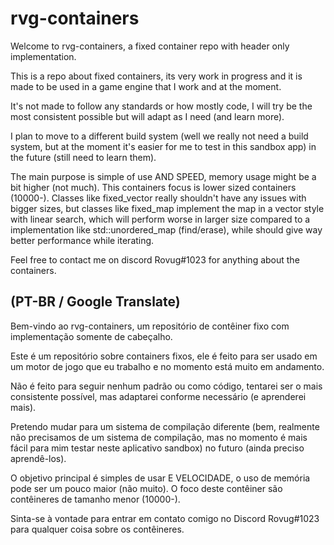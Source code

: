 # rvg-containers

Welcome to rvg-containers, a fixed container repo with header only implementation.

This is a repo about fixed containers, its very work in progress and it is made to be used in a game engine that I work and at the moment.

It's not made to follow any standards or how mostly code, I will try be the most consistent possible but will adapt as I need (and learn more).

I plan to move to a different build system (well we really not need a build system, but at the moment it's easier for me to test in this sandbox app) in the future (still need to learn them).

The main purpose is simple of use AND SPEED, memory usage might be a bit higher (not much). 
This containers focus is lower sized containers (10000-).
Classes like fixed_vector really shouldn't have any issues with bigger sizes, but classes like fixed_map implement the map in a vector style with linear search, which will perform worse in larger size compared to a implementation like std::unordered_map (find/erase), while should give way better performance while iterating.

Feel free to contact me on discord Rovug#1023 for anything about the containers.


## (PT-BR / Google Translate)

Bem-vindo ao rvg-containers, um repositório de contêiner fixo com implementação somente de cabeçalho.

Este é um repositório sobre containers fixos, ele é feito para ser usado em um motor de jogo que eu trabalho e no momento está muito em andamento.

Não é feito para seguir nenhum padrão ou como código, tentarei ser o mais consistente possível, mas adaptarei conforme necessário (e aprenderei mais).

Pretendo mudar para um sistema de compilação diferente (bem, realmente não precisamos de um sistema de compilação, mas no momento é mais fácil para mim testar neste aplicativo sandbox) no futuro (ainda preciso aprendê-los).

O objetivo principal é simples de usar E VELOCIDADE, o uso de memória pode ser um pouco maior (não muito). O foco deste contêiner são contêineres de tamanho menor (10000-).

Sinta-se à vontade para entrar em contato comigo no Discord Rovug#1023 para qualquer coisa sobre os contêineres.
